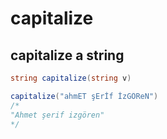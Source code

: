 # capitalize

## capitalize a string


```csharp
string capitalize(string v)
```

```csharp
capitalize("ahmET şErİf İzGÖReN")
/*
"Ahmet şerif izgören"
*/
```

